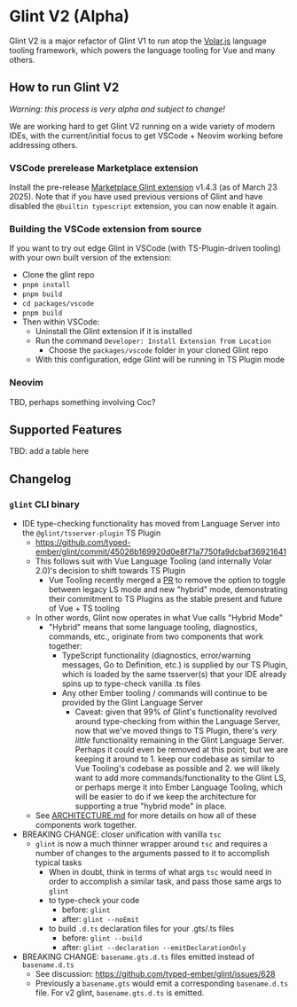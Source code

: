 # Glint V2 (Alpha)

Glint V2 is a major refactor of Glint V1 to run atop the [Volar.js] language tooling framework, which powers the language tooling for Vue and many others.

## How to run Glint V2

_Warning: this process is very alpha and subject to change!_

We are working hard to get Glint V2 running on a wide variety of modern IDEs, with the current/initial focus to get VSCode + Neovim working before addressing others.

### VSCode prerelease Marketplace extension
Install the pre-release [Marketplace Glint extension](https://marketplace.visualstudio.com/items?itemName=typed-ember.glint-vscode) v1.4.3 (as of March 23 2025).
Note that if you have used previous versions of Glint and have disabled the `@builtin typescript` extension, you can now enable it again.

### Building the VSCode extension from source
If you want to try out edge Glint in VSCode (with TS-Plugin-driven tooling) with your own built version of the extension:
  - Clone the glint repo
  - `pnpm install`
  - `pnpm build`
  - `cd packages/vscode`
  - `pnpm build`
  - Then within VSCode:
    - Uninstall the Glint extension if it is installed
    - Run the command `Developer: Install Extension from Location`
      - Choose the `packages/vscode` folder in your cloned Glint repo
    - With this configuration, edge Glint will be running in TS Plugin mode

### Neovim

TBD, perhaps something involving Coc?

## Supported Features

TBD: add a table here

## Changelog

### `glint` CLI binary

- IDE type-checking functionality has moved from Language Server into the `@glint/tsserver-plugin` TS Plugin
  - https://github.com/typed-ember/glint/commit/45026b169920d0e8f71a7750fa9dcbaf36921641
  - This follows suit with Vue Language Tooling (and internally Volar 2.0)'s decision to shift towards TS Plugin
    - Vue Tooling recently merged a [PR](https://github.com/vuejs/language-tools/pull/5248) to remove the option to toggle between legacy LS mode and new "hybrid" mode, demonstrating their commitment to TS Plugins as the stable present and future of Vue + TS tooling
  - In other words, Glint now operates in what Vue calls "Hybrid Mode"
    - "Hybrid" means that some language tooling, diagnostics, commands, etc., originate from two components that work together:
      - TypeScript functionality (diagnostics, error/warning messages, Go to Definition, etc.) is supplied by our TS Plugin, which is loaded by the same tsserver(s) that your IDE already spins up to type-check vanilla .ts files
      - Any other Ember tooling / commands will continue to be provided by the Glint Language Server
        - Caveat: given that 99% of Glint's functionality revolved around type-checking from within the Language Server, now that we've moved things to TS Plugin, there's _very little_ functionality remaining in the Glint Language Server. Perhaps it could even be removed at this point, but we are keeping it around to 1. keep our codebase as similar to Vue Tooling's codebase as possible and 2. we will likely want to add more commands/functionality to the Glint LS, or perhaps merge it into Ember Language Tooling, which will be easier to do if we keep the architecture for supporting a true "hybrid mode" in place.
  - See [ARCHITECTURE.md](./ARCHITECTURE.md) for more details on how all of these components work together.
- BREAKING CHANGE: closer unification with vanilla `tsc`
  - `glint` is now a much thinner wrapper around `tsc` and requires a number of changes to the arguments passed to it to accomplish typical tasks
    - When in doubt, think in terms of what args `tsc` would need in order to accomplish a similar task, and pass those same args to `glint`
    - to type-check your code
      - before: `glint`
      - after: `glint --noEmit`
    - to build  `.d.ts` declaration files for your .gts/.ts files
      - before: `glint --build`
      - after: `glint --declaration --emitDeclarationOnly`
- BREAKING CHANGE: `basename.gts.d.ts` files emitted instead of `basename.d.ts`
  - See discussion: https://github.com/typed-ember/glint/issues/628
  - Previously a `basename.gts` would emit a corresponding `basename.d.ts` file. For v2 glint, `basename.gts.d.ts` is emitted.

[Volar.js]: https://volarjs.dev/
